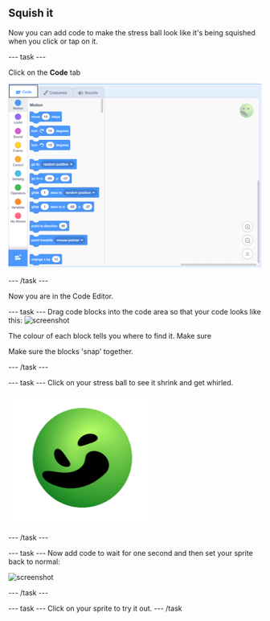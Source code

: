## Squish it
Now you can add code to make the stress ball look like it's being squished when you click or tap on it. 

--- task ---

Click on the **Code** tab

![screenshot](images/balls-code.png)

--- /task ---

Now you are in the Code Editor.

--- task ---
Drag code blocks into the code area so that your code looks like this:
![screenshot](images/balls-squish.png)

The colour of each block tells you where to find it. Make sure 

Make sure the blocks 'snap' together. 

--- /task ---

--- task ---
Click on your stress ball to see it shrink and get whirled.

![screenshot](images/balls-effect.png)

--- /task ---

--- task ---
Now add code to wait for one second and then set your sprite back to normal: 

![screenshot](images/balls-normal.png)

--- /task ---

--- task ---
Click on your sprite to try it out. 
--- /task

